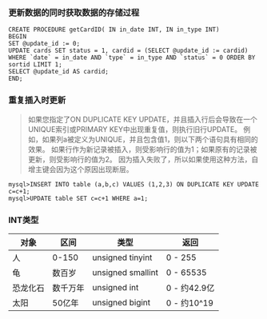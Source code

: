 ### 更新数据的同时获取数据的存储过程
~~~
CREATE PROCEDURE getCardID( IN in_date INT, IN in_type INT)
BEGIN
SET @update_id := 0;
UPDATE cards SET status = 1, cardid = (SELECT @update_id := cardid)
WHERE `date` = in_date AND `type` = in_type AND `status` = 0 ORDER BY sortid LIMIT 1;
SELECT @update_id AS cardid;
END;
~~~

### 重复插入时更新
> 如果您指定了ON DUPLICATE KEY UPDATE，并且插入行后会导致在一个UNIQUE索引或PRIMARY KEY中出现重复值，则执行旧行UPDATE。
> 例如，如果列a被定义为UNIQUE，并且包含值1，则以下两个语句具有相同的效果。
> 如果行作为新记录被插入，则受影响行的值为1；如果原有的记录被更新，则受影响行的值为2。
> 因为插入失败了，所以如果使用这种方法，自增主键会因为这个原因出现断层。

~~~
mysql>INSERT INTO table (a,b,c) VALUES (1,2,3) ON DUPLICATE KEY UPDATE c=c+1;  
mysql>UPDATE table SET c=c+1 WHERE a=1;  
~~~

### INT类型
| 对象 | 区间 | 类型 | 返回 |
| ---------- | ---------- | ---------- | -------- |
| 人 | 0-150 | unsigned tinyint | 0 - 255 |
| 龟 | 数百岁 | unsigned smallint | 0 - 65535 |
| 恐龙化石 | 数千万年 | unsigned int | 0 - 约42.9亿 |
| 太阳 | 50亿年 | unsigned bigint | 0 - 约10^19 |


